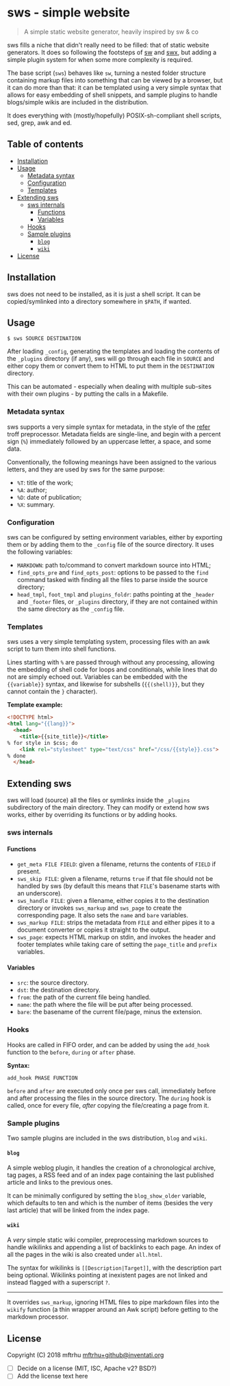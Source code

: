 # sws - simple website

> A simple static website generator, heavily inspired by sw & co

sws fills a niche that didn't really need to be filled: that of static website generators.  It does so following the footsteps of [sw][sw] and [swx][swx], but adding a simple plugin system for when some more complexity is required.

The base script (`sws`) behaves like `sw`, turning a nested folder structure containing markup files into something that can be viewed by a browser, but it can do more than that: it can be templated using a very simple syntax that allows for easy embedding of shell snippets, and sample plugins to handle blogs/simple wikis are included in the distribution.

It does everything with (mostly/hopefully) POSIX-sh-compliant shell scripts, sed, grep, awk and ed.

[sw]: https://github.com/jroimartin/sw
[swx]: https://3hg.fr/swx/swx_en.html

## Table of contents

- [Installation](#installation)
- [Usage](#usage)
  - [Metadata syntax](#metadata-syntax)
  - [Configuration](#configuration)
  - [Templates](#templates)
- [Extending sws](#extending-sws)
  - [sws internals](#sws-internals)
    - [Functions](#functions)
    - [Variables](#variables)
  - [Hooks](#hooks)
  - [Sample plugins](#sample-plugins)
    - [`blog`](#blog)
    - [`wiki`](#wiki)
- [License](#license)

## Installation

sws does not need to be installed, as it is just a shell script.  It can be copied/symlinked into a directory somewhere in `$PATH`, if wanted.


## Usage

```shell
$ sws SOURCE DESTINATION
```

After loading `_config`, generating the templates and loading the contents of the `_plugins` directory (if any), sws will go through each file in `SOURCE` and either copy them or convert them to HTML to put them in the `DESTINATION` directory.

This can be automated - especially when dealing with multiple sub-sites with their own plugins - by putting the calls in a Makefile.


### Metadata syntax

sws supports a very simple syntax for metadata, in the style of the [refer][refer] troff preprocessor. Metadata fields are single-line, and begin with a percent sign (`%`) immediately followed by an uppercase letter, a space, and some data.

Conventionally, the following meanings have been assigned to the various letters, and they are used by sws for the same purpose:

- `%T`: title of the work;
- `%A`: author;
- `%D`: date of publication;
- `%X`: summary.

[refer]: https://en.wikipedia.org/wiki/Refer_%28software%29


### Configuration

sws can be configured by setting environment variables, either by exporting them or by adding them to the `_config` file of the source directory. It uses the following variables:

- `MARKDOWN`: path to/command to convert markdown source into HTML;
- `find_opts_pre` and `find_opts_post`: options to be passed to the `find` command tasked with finding all the files to parse inside the source directory;
- `head_tmpl`, `foot_tmpl` and `plugins_foldr`: paths pointing at the `_header` and `_footer` files, or `_plugins` directory, if they are not contained within the same directory as the `_config` file.


### Templates

sws uses a very simple templating system, processing files with an awk script to turn them into shell functions.

Lines starting with `%` are passed through without any processing, allowing the embedding of shell code for loops and conditionals, while lines that do not are simply echoed out.  Variables can be embedded with the `{{variable}}` syntax, and likewise for subshells (`{{(shell)}}`, but they cannot contain the `}` character).

**Template example:**

```html
<!DOCTYPE html>
<html lang="{{lang}}">
  <head>
    <title>{{site_title}}</title>
% for style in $css; do
    <link rel="stylesheet" type="text/css" href="/css/{{style}}.css">
% done
  </head>
```


## Extending sws

sws will load (source) all the files or symlinks inside the `_plugins` subdirectory of the main directory.  They can modify or extend how sws works, either by overriding its functions or by adding hooks.

### sws internals

#### Functions

- `get_meta FILE FIELD`: given a filename, returns the contents of `FIELD` if present.
- `sws_skip FILE`: given a filename, returns `true` if that file should not be handled by sws (by default this means that `FILE`'s basename starts with an underscore).
- `sws_handle FILE`: given a filename, either copies it to the destination directory or invokes `sws_markup` and `sws_page` to create the corresponding page. It also sets the `name` and `bare` variables.
- `sws_markup FILE`: strips the metadata from `FILE` and either pipes it to a document converter or copies it straight to the output.
- `sws_page`: expects HTML markup on stdin, and invokes the header and footer templates while taking care of setting the `page_title` and `prefix` variables.

#### Variables

- `src`: the source directory.
- `dst`: the destination directory.
- `from`: the path of the current file being handled.
- `name`: the path where the file will be put after being processed.
- `bare`: the basename of the current file/page, minus the extension.


### Hooks

Hooks are called in FIFO order, and can be added by using the `add_hook` function to the `before`, `during` or `after` phase.

**Syntax:**

```shell
add_hook PHASE FUNCTION
```

`before` and `after` are executed only once per sws call, immediately before and after processing the files in the source directory.  The `during` hook is called, once for every file, *after* copying the file/creating a page from it.


### Sample plugins

Two sample plugins are included in the sws distribution, `blog` and `wiki`.

#### `blog`

A simple weblog plugin, it handles the creation of a chronological archive, tag pages, a RSS feed and of an index page containing the last published article and links to the previous ones.

It can be minimally configured by setting the `blog_show_older` variable, which defaults to ten and which is the number of items (besides the very last article) that will be linked from the index page.

#### `wiki`

A *very* simple static wiki compiler, preprocessing markdown sources to handle wikilinks and appending a list of backlinks to each page. An index of all the pages in the wiki is also created under `all.html`.

The syntax for wikilinks is `[[Description|Target]]`, with the description part being optional. Wikilinks pointing at inexistent pages are not linked and instead flagged with a superscript `?`.

---

It overrides `sws_markup`, ignoring HTML files to pipe markdown files into the `wikify` function (a thin wrapper around an Awk script) before getting to the markdown processor.


## License

Copyright (C) 2018 mftrhu <mftrhu+github@inventati.org>

- [ ] Decide on a license (MIT, ISC, Apache v2? BSD?)
- [ ] Add the license text here
